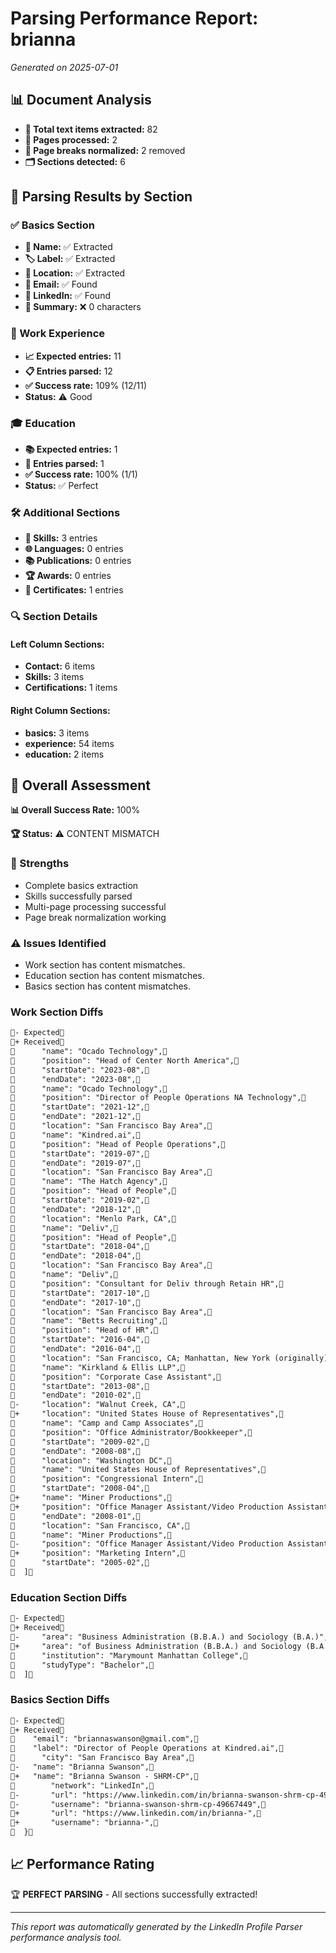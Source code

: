 # Parsing Performance Report: brianna

*Generated on 2025-07-01*

## 📊 Document Analysis
- **📄 Total text items extracted:** 82
- **📑 Pages processed:** 2
- **🔄 Page breaks normalized:** 2 removed
- **🗂️ Sections detected:** 6

## 🎯 Parsing Results by Section

### ✅ Basics Section
- **👤 Name:** ✅ Extracted
- **🏷️ Label:** ✅ Extracted
- **📍 Location:** ✅ Extracted
- **📧 Email:** ✅ Found
- **🔗 LinkedIn:** ✅ Found
- **📝 Summary:** ❌ 0 characters

### 💼 Work Experience
- **📈 Expected entries:** 11
- **📋 Entries parsed:** 12
- **✅ Success rate:** 109% (12/11)
- **Status:** ⚠️ Good

### 🎓 Education
- **📚 Expected entries:** 1
- **🏫 Entries parsed:** 1
- **✅ Success rate:** 100% (1/1)
- **Status:** ✅ Perfect

### 🛠️ Additional Sections
- **🔧 Skills:** 3 entries
- **🌐 Languages:** 0 entries
- **📚 Publications:** 0 entries
- **🏆 Awards:** 0 entries
- **📜 Certificates:** 1 entries

### 🔍 Section Details
#### Left Column Sections:
- **Contact:** 6 items
- **Skills:** 3 items
- **Certifications:** 1 items

#### Right Column Sections:
- **basics:** 3 items
- **experience:** 54 items
- **education:** 2 items

## 🎯 Overall Assessment

**📊 Overall Success Rate:** 100%

**🏆 Status:** ⚠️ CONTENT MISMATCH

### 💪 Strengths
- Complete basics extraction
- Skills successfully parsed
- Multi-page processing successful
- Page break normalization working

### ⚠️ Issues Identified
- Work section has content mismatches.
- Education section has content mismatches.
- Basics section has content mismatches.
### Work Section Diffs
```diff
- Expected
+ Received
      "name": "Ocado Technology",
      "position": "Head of Center North America",
      "startDate": "2023-08",
      "endDate": "2023-08",
      "name": "Ocado Technology",
      "position": "Director of People Operations NA Technology",
      "startDate": "2021-12",
      "endDate": "2021-12",
      "location": "San Francisco Bay Area",
      "name": "Kindred.ai",
      "position": "Head of People Operations",
      "startDate": "2019-07",
      "endDate": "2019-07",
      "location": "San Francisco Bay Area",
      "name": "The Hatch Agency",
      "position": "Head of People",
      "startDate": "2019-02",
      "endDate": "2018-12",
      "location": "Menlo Park, CA",
      "name": "Deliv",
      "position": "Head of People",
      "startDate": "2018-04",
      "endDate": "2018-04",
      "location": "San Francisco Bay Area",
      "name": "Deliv",
      "position": "Consultant for Deliv through Retain HR",
      "startDate": "2017-10",
      "endDate": "2017-10",
      "location": "San Francisco Bay Area",
      "name": "Betts Recruiting",
      "position": "Head of HR",
      "startDate": "2016-04",
      "endDate": "2016-04",
      "location": "San Francisco, CA; Manhattan, New York (originally)",
      "name": "Kirkland & Ellis LLP",
      "position": "Corporate Case Assistant",
      "startDate": "2013-08",
      "endDate": "2010-02",
-     "location": "Walnut Creek, CA",
+     "location": "United States House of Representatives",
      "name": "Camp and Camp Associates",
      "position": "Office Administrator/Bookkeeper",
      "startDate": "2009-02",
      "endDate": "2008-08",
      "location": "Washington DC",
      "name": "United States House of Representatives",
      "position": "Congressional Intern",
      "startDate": "2008-04",
+     "name": "Miner Productions",
+     "position": "Office Manager Assistant/Video Production Assistant, Office Admin, and",
      "endDate": "2008-01",
      "location": "San Francisco, CA",
      "name": "Miner Productions",
-     "position": "Office Manager Assistant/Video Production Assistant, Office Admin, and Marketing Intern",
+     "position": "Marketing Intern",
      "startDate": "2005-02",
  ]
```

### Education Section Diffs
```diff
- Expected
+ Received
-     "area": "Business Administration (B.B.A.) and Sociology (B.A.)",
+     "area": "of Business Administration (B.B.A.) and Sociology (B.A.)",
      "institution": "Marymount Manhattan College",
      "studyType": "Bachelor",
  ]
```

### Basics Section Diffs
```diff
- Expected
+ Received
    "email": "briannaswanson@gmail.com",
    "label": "Director of People Operations at Kindred.ai",
      "city": "San Francisco Bay Area",
-   "name": "Brianna Swanson",
+   "name": "Brianna Swanson - SHRM-CP",
        "network": "LinkedIn",
-       "url": "https://www.linkedin.com/in/brianna-swanson-shrm-cp-49667449",
-       "username": "brianna-swanson-shrm-cp-49667449",
+       "url": "https://www.linkedin.com/in/brianna-",
+       "username": "brianna-",
  }
```


## 📈 Performance Rating

🏆 **PERFECT PARSING** - All sections successfully extracted!

---
*This report was automatically generated by the LinkedIn Profile Parser performance analysis tool.*
